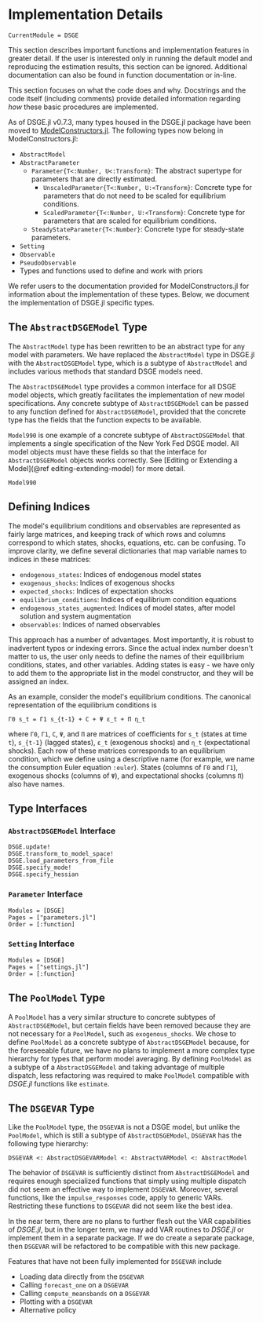 # Implementation Details

```@meta
CurrentModule = DSGE
```

This section describes important functions and implementation features in
greater detail. If the user is interested only in running the default model and
reproducing the estimation results, this section can be ignored. Additional documentation
can also be found in function documentation or in-line.

This section focuses on what the code does and why. Docstrings and the code itself
(including comments) provide detailed information regarding *how* these basic
procedures are implemented.

As of DSGE.jl v0.7.3, many types housed in the DSGE.jl package have been moved to
[ModelConstructors.jl](https://github.com/FRBNY-DSGE/ModelConstructors.jl).
The following types now belong in ModelConstructors.jl:

- `AbstractModel`
- `AbstractParameter`
    - `Parameter{T<:Number, U<:Transform}`: The abstract supertype for
      parameters that are directly estimated.
        - `UnscaledParameter{T<:Number, U:<Transform}`: Concrete type for
          parameters that do not need to be scaled for equilibrium conditions.
        - `ScaledParameter{T<:Number, U:<Transform}`: Concrete type for
          parameters that are scaled for equilibrium conditions.
    - `SteadyStateParameter{T<:Number}`: Concrete type for steady-state
      parameters.
- `Setting`
- `Observable`
- `PseudoObservable`
- Types and functions used to define and work with priors

We refer users to the documentation provided for ModelConstructors.jl
for information about the implementation of these types. Below, we
document the implementation of DSGE.jl specific types.


## The `AbstractDSGEModel` Type

The `AbstractModel` type has been rewritten to be an abstract type
for any model with parameters. We have replaced
the `AbstractModel` type in DSGE.jl with the `AbstractDSGEModel` type, which
is a subtype of `AbstractModel` and includes various methods that standard
DSGE models need.

The `AbstractDSGEModel` type provides a common interface for all DSGE model objects,
which greatly facilitates the implementation of new model specifications. Any
concrete subtype of `AbstractDSGEModel` can be passed to any function defined for
`AbstractDSGEModel`, provided that the concrete type has the fields that the
function expects to be available.

`Model990` is one example of a concrete subtype of `AbstractDSGEModel` that
implements a single specification of the New York Fed DSGE model. All model
objects must have these fields so that the interface for `AbstractDSGEModel` objects
works correctly.  See [Editing or Extending a Model](@ref
editing-extending-model) for more detail.

```@docs
Model990
```

## Defining Indices

The model's equilibrium conditions and observables are represented as fairly
large matrices, and keeping track of which rows and columns correspond to which
states, shocks, equations, etc. can be confusing. To improve clarity, we define
several dictionaries that map variable names to indices in these matrices:

- `endogenous_states`: Indices of endogenous model states
- `exogenous_shocks`: Indices of exogenous shocks
- `expected_shocks`: Indices of expectation shocks
- `equilibrium_conditions`: Indices of equilibrium condition equations
- `endogenous_states_augmented`: Indices of model states, after model solution
  and system augmentation
- `observables`:  Indices of named observables

This approach has a number of advantages. Most importantly, it is robust to
inadvertent typos or indexing errors. Since the actual index number doesn't
matter to us, the user only needs to define the names of their equilibrium
conditions, states, and other variables. Adding states is easy - we have only to
add them to the appropriate list in the model constructor, and they will be
assigned an index.

As an example, consider the model's equilibrium conditions. The canonical
representation of the equilibrium conditions is

```
Γ0 s_t = Γ1 s_{t-1} + C + Ψ ε_t + Π η_t
```

where `Γ0`, `Γ1`, `C`, `Ψ`, and `Π` are matrices of coefficients for `s_t`
(states at time `t`), `s_{t-1}` (lagged states), `ε_t` (exogenous shocks) and
`η_t` (expectational shocks). Each row of these matrices corresponds to an
equilibrium condition, which we define using a descriptive name (for example, we
name the consumption Euler equation `:euler`). States (columns of `Γ0` and
`Γ1`), exogenous shocks (columns of `Ψ`), and expectational shocks (columns
`Π`) also have names.


## Type Interfaces

### `AbstractDSGEModel` Interface

```@docs
DSGE.update!
DSGE.transform_to_model_space!
DSGE.load_parameters_from_file
DSGE.specify_mode!
DSGE.specify_hessian
```

### `Parameter` Interface

```@autodocs
Modules = [DSGE]
Pages = ["parameters.jl"]
Order = [:function]
```

### `Setting` Interface

```@autodocs
Modules = [DSGE]
Pages = ["settings.jl"]
Order = [:function]
```


## The `PoolModel` Type

A `PoolModel` has a very similar structure to concrete subtypes of `AbstractDSGEModel`, but certain
fields have been removed because they are not necessary for a `PoolModel`, such as `exogenous_shocks`.
We chose to define `PoolModel` as a concrete subtype of `AbstractDSGEModel` because, for the foreseeable
future, we have no plans to implement a more complex type hierarchy for types that perform
model averaging. By defining `PoolModel` as a subtype of a `AbstractDSGEModel` and taking advantage
of multiple dispatch, less refactoring was required to make `PoolModel` compatible with *DSGE.jl*
functions like `estimate`.

## The `DSGEVAR` Type

Like the `PoolModel` type, the `DSGEVAR` is not a DSGE model, but unlike the `PoolModel`,
which is still a subtype of `AbstractDSGEModel`, `DSGEVAR` has the following type hierarchy:

```
DSGEVAR <: AbstractDSGEVARModel <: AbstractVARModel <: AbstractModel
```

The behavior of `DSGEVAR` is sufficiently distinct from `AbstractDSGEModel` and requires
enough specialized functions that simply using multiple dispatch did not seem an effective
way to implement `DSGEVAR`. Moreover, several functions, like the `impulse_responses` code,
apply to generic VARs. Restricting these functions to `DSGEVAR` did not seem like the best idea.

In the near term, there are no plans to further flesh out the VAR capabilities of *DSGE.jl*, but
in the longer term, we may add VAR routines to *DSGE.jl* or implement them in a separate package.
If we do create a separate package, then `DSGEVAR` will be refactored to be compatible
with this new package.

Features that have not been fully implemented for `DSGEVAR` include

- Loading data directly from the `DSGEVAR`
- Calling `forecast_one` on a `DSGEVAR`
- Calling `compute_meansbands` on a `DSGEVAR`
- Plotting with a `DSGEVAR`
- Alternative policy
